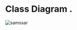 # Class Diagram .
![samssar](https://user-images.githubusercontent.com/73060979/170995804-12d24f8b-6132-45b0-875f-b11d79bb5331.png)
